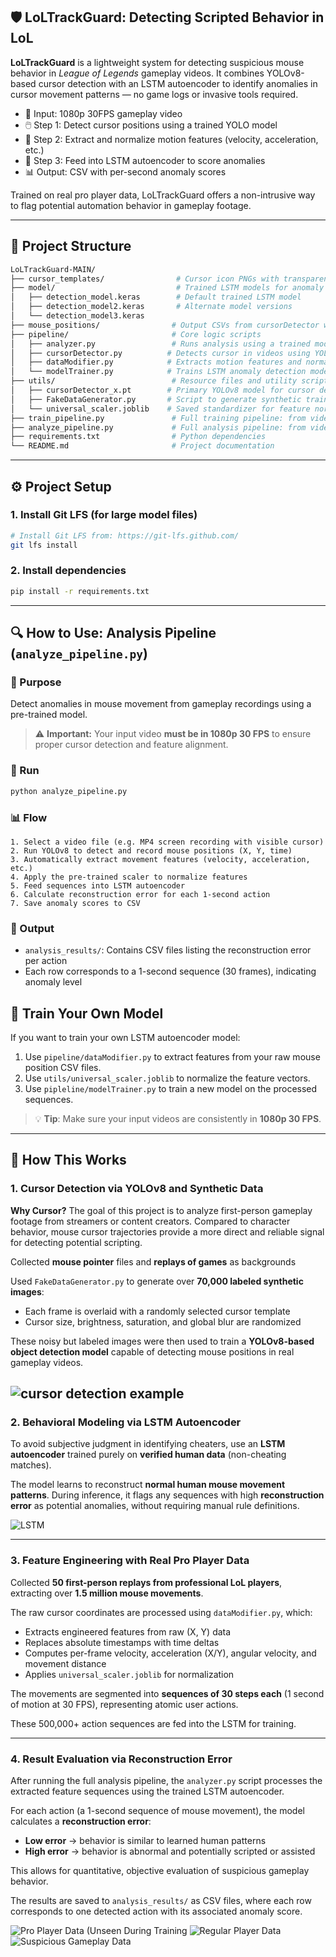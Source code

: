 ## 🛡️ LoLTrackGuard: Detecting Scripted Behavior in LoL

**LoLTrackGuard** is a lightweight system for detecting suspicious mouse behavior in *League of Legends* gameplay videos. It combines YOLOv8-based cursor detection with an LSTM autoencoder to identify anomalies in cursor movement patterns — no game logs or invasive tools required.

- 🎯 Input: 1080p 30FPS gameplay video
- 🖱️ Step 1: Detect cursor positions using a trained YOLO model
- 📐 Step 2: Extract and normalize motion features (velocity, acceleration, etc.)
- 🧠 Step 3: Feed into LSTM autoencoder to score anomalies
- 📊 Output: CSV with per-second anomaly scores

Trained on real pro player data, LoLTrackGuard offers a non-intrusive way to flag potential automation behavior in gameplay footage.

---

## 📁 Project Structure

```bash
LoLTrackGuard-MAIN/
├── cursor_templates/                # Cursor icon PNGs with transparency (for FakeDataGenerator)
├── model/                           # Trained LSTM models for anomaly detection
│   ├── detection_model.keras        # Default trained LSTM model
│   ├── detection_model2.keras       # Alternate model versions
│   └── detection_model3.keras
├── mouse_positions/                # Output CSVs from cursorDetector with raw mouse position data
├── pipeline/                       # Core logic scripts
│   ├── analyzer.py                 # Runs analysis using a trained model
│   ├── cursorDetector.py          # Detects cursor in videos using YOLO and outputs CSV
│   ├── dataModifier.py            # Extracts motion features and normalizes them
│   └── modelTrainer.py            # Trains LSTM anomaly detection model
├── utils/                          # Resource files and utility scripts
│   ├── cursorDetector_x.pt        # Primary YOLOv8 model for cursor detection
│   ├── FakeDataGenerator.py       # Script to generate synthetic training data for YOLO
│   └── universal_scaler.joblib    # Saved standardizer for feature normalization
├── train_pipeline.py               # Full training pipeline: from video to trained model
├── analyze_pipeline.py             # Full analysis pipeline: from video to anomaly scores
├── requirements.txt                # Python dependencies
└── README.md                       # Project documentation
```

---

## ⚙️ Project Setup

### 1. Install Git LFS (for large model files)

```bash
# Install Git LFS from: https://git-lfs.github.com/
git lfs install
```

### 2. Install dependencies

```bash
pip install -r requirements.txt
```

---

## 🔍 How to Use: Analysis Pipeline (`analyze_pipeline.py`)

### 🎯 Purpose

Detect anomalies in mouse movement from gameplay recordings using a pre-trained model.

> ⚠️ **Important:** Your input video **must be in 1080p 30 FPS** to ensure proper cursor detection and feature alignment.

### 🚀 Run

```bash
python analyze_pipeline.py
```

### 📊 Flow

```
1. Select a video file (e.g. MP4 screen recording with visible cursor)
2. Run YOLOv8 to detect and record mouse positions (X, Y, time)
3. Automatically extract movement features (velocity, acceleration, etc.)
4. Apply the pre-trained scaler to normalize features
5. Feed sequences into LSTM autoencoder
6. Calculate reconstruction error for each 1-second action
7. Save anomaly scores to CSV
```

### 📂 Output

- `analysis_results/`: Contains CSV files listing the reconstruction error per action  
- Each row corresponds to a 1-second sequence (30 frames), indicating anomaly level


## 🧠 Train Your Own Model

If you want to train your own LSTM autoencoder model:

1. Use `pipeline/dataModifier.py` to extract features from your raw mouse position CSV files.
2. Use `utils/universal_scaler.joblib` to normalize the feature vectors.
3. Use `pipleline/modelTrainer.py` to train a new model on the processed sequences.

> 💡 **Tip**: Make sure your input videos are consistently in **1080p 30 FPS**.

---

## 🧪 How This Works

### 1. Cursor Detection via YOLOv8 and Synthetic Data

**Why Cursor?**
The goal of this project is to analyze first-person gameplay footage from streamers or content creators. Compared to character behavior, mouse cursor trajectories provide a more direct and reliable signal for detecting potential scripting.

Collected **mouse pointer** files and **replays of games** as backgrounds

Used `FakeDataGenerator.py` to generate over **70,000 labeled synthetic images**:
- Each frame is overlaid with a randomly selected cursor template
- Cursor size, brightness, saturation, and global blur are randomized

These noisy but labeled images were then used to train a **YOLOv8-based object detection model** capable of detecting mouse positions in real gameplay videos.

![cursor detection example](utils/img/1.png)
---

### 2. Behavioral Modeling via LSTM Autoencoder

To avoid subjective judgment in identifying cheaters, use an **LSTM autoencoder** trained purely on **verified human data** (non-cheating matches).

The model learns to reconstruct **normal human mouse movement patterns**. During inference, it flags any sequences with high **reconstruction error** as potential anomalies, without requiring manual rule definitions.

![LSTM](utils/img/2.png)

---

### 3. Feature Engineering with Real Pro Player Data

Collected **50 first-person replays from professional LoL players**, extracting over **1.5 million mouse movements**.

The raw cursor coordinates are processed using `dataModifier.py`, which:
- Extracts engineered features from raw (X, Y) data
- Replaces absolute timestamps with time deltas
- Computes per-frame velocity, acceleration (X/Y), angular velocity, and movement distance
- Applies `universal_scaler.joblib` for normalization

The movements are segmented into **sequences of 30 steps each** (1 second of motion at 30 FPS), representing atomic user actions.

These 500,000+ action sequences are fed into the LSTM for training.

---

### 4. Result Evaluation via Reconstruction Error

After running the full analysis pipeline, the `analyzer.py` script processes the extracted feature sequences using the trained LSTM autoencoder.

For each action (a 1-second sequence of mouse movement), the model calculates a **reconstruction error**:

- **Low error** → behavior is similar to learned human patterns
- **High error** → behavior is abnormal and potentially scripted or assisted

This allows for quantitative, objective evaluation of suspicious gameplay behavior.

The results are saved to `analysis_results/` as CSV files, where each row corresponds to one detected action with its associated anomaly score.

![Pro Player Data (Unseen During Training](utils/img/3.png)
![Regular Player Data](utils/img/4.png)
![Suspicious Gameplay Data](utils/img/5.png)